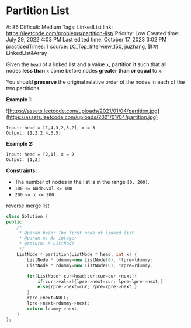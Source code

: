 # Partition List

#: 86
Difficult: Medium
Tags: LinkedList
link: https://leetcode.com/problems/partition-list/
Priority: Low
Created time: July 29, 2022 4:03 PM
Last edited time: October 17, 2023 3:02 PM
practicedTimes: 1
source: LC_Top_Interview_150, jiuzhang, 算初LinkedList&Array

Given the `head` of a linked list and a value `x`, partition it such that all nodes **less than** `x` come before nodes **greater than or equal** to `x`.

You should **preserve** the original relative order of the nodes in each of the two partitions.

**Example 1:**

![https://assets.leetcode.com/uploads/2021/01/04/partition.jpg](https://assets.leetcode.com/uploads/2021/01/04/partition.jpg)

```
Input: head = [1,4,3,2,5,2], x = 3
Output: [1,2,2,4,3,5]

```

**Example 2:**

```
Input: head = [2,1], x = 2
Output: [1,2]

```

**Constraints:**

- The number of nodes in the list is in the range `[0, 200]`.
- `100 <= Node.val <= 100`
- `200 <= x <= 200`

reverse merge list

```cpp
class Solution {
public:
    /*
     * @param head: The first node of linked list
     * @param x: An integer
     * @return: A ListNode
     */
    ListNode * partition(ListNode * head, int x) {
        ListNode * ldummy=new ListNode(0), *lpre=ldummy;
        ListNode * rdummy=new ListNode(0), *rpre=rdummy;

        for(ListNode* cur=head;cur;cur=cur->next){
            if(cur->val<x){lpre->next=cur; lpre=lpre->next;}
            else{rpre->next=cur; rpre=rpre->next;}
        }
        rpre->next=NULL;
        lpre->next=rdummy->next;
        return ldummy->next;
    }
};
```